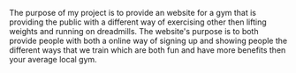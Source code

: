 The purpose of my project is to provide an website for a gym that is providing the public with a different way of exercising other then lifting weights and running on dreadmills. The website's purpose is to both provide people with both a online way of signing up and showing people the different ways that we train which are both fun and have more benefits then your average local gym.
